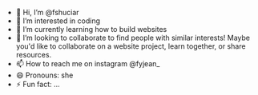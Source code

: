 - 👋 Hi, I’m @fshuciar
- 👀 I’m interested in coding
- 🌱 I’m currently learning how to build websites
- 💞️ I’m looking to collaborate to find people with similar interests! Maybe you'd like to collaborate on a website project, learn together, or share resources.
- 📫 How to reach me on instagram @fyjean_
- 😄 Pronouns: she
- ⚡ Fun fact: ...

<!---
fshuciar/fshuciar is a ✨ special ✨ repository because its `README.md` (this file) appears on your GitHub profile.
You can click the Preview link to take a look at your changes.
--->
